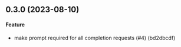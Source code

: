 ## 0.3.0 (2023-08-10)

#### Feature

* make prompt required for all completion requests (#4) (bd2dbcdf)

